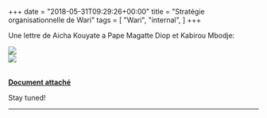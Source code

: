 +++
date = "2018-05-31T09:29:26+00:00"
title = "Stratégie organisationnelle de Wari"
tags = [
    "Wari",
    "internal",
]
+++

Une lettre de Aicha Kouyate a Pape Magatte Diop et Kabirou Mbodje:

<!--more-->

<div class="container" style="width:auto">
  <a target="blank" href="https://res.cloudinary.com/vincentstradic/image/upload/v1526054884/work/m30-1.jpg">
    <img src="https://res.cloudinary.com/vincentstradic/image/upload/f_auto,q_auto/v1526054884/work/m30-1.jpg" style="max-width:100%">
  </a>
</div>


<div class="container" style="width:auto">
  <a target="blank" href="https://res.cloudinary.com/vincentstradic/image/upload/v1526054879/work/m30-2.jpg">
    <img src="https://res.cloudinary.com/vincentstradic/image/upload/f_auto,q_auto/v1526054879/work/m30-2.jpg" style="max-width:100%">
  </a>
</div>
<br>

[**Document attaché**](https://res.cloudinary.com/vincentstradic/image/upload/v1526054881/work/m30-3.pdf)



Stay tuned!


<hr>
